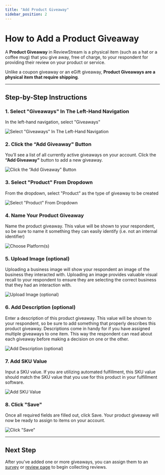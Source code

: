 ```yaml
---
title: "Add Product Giveaway"
sidebar_position: 2
---
```


# How to Add a Product Giveaway

A **Product Giveaway** in ReviewStream is a physical item (such as a hat or a coffee mug) that you give away, free of charge, to your respondent for providing their review on your product or service.

Unlike a coupon giveaway or an eGift giveaway, **Product Giveaways are a physical item that require shipping**.

---

## Step-by-Step Instructions

### 1. Select "Giveaways" In The Left-Hand Navigation

In the left-hand navigation, select "Giveaways"

![Select "Giveaways" In The Left-Hand Navigation](/img/giveaways/giveaways.png)

### 2. Click the “Add Giveaway" Button

You’ll see a list of all currently active giveaways on your account. Click the **“Add Giveaway"** button to add a new giveaway.

![Click the “Add Giveaway" Button](/img/giveaways/add.png)

### 3. Select "Product" From Dropdown

From the dropdown, select "Product" as the type of giveaway to be created

![Select "Product" From Dropdown](/img/giveaways/product.png)

### 4. Name Your Product Giveaway

Name the product giveaway. This value will be shown to your respondent, so be sure to name it something they can easily identify (i.e. not an internal identifier)

![Choose Platform(s)](/img/giveaways/name.png)

### 5. Upload Image (optional)

Uploading a business image will show your respondent an image of the business they interacted with. Uploading an image provides valuable visual recall to your respondent to ensure they are selecting the correct business that they had an interaction with.

![Upload Image (optional)](/img/giveaways/image.png)

### 6. Add Description (optional)

Enter a description of this product giveaway. This value will be shown to your respondent, so be sure to add something that properly describes this product giveaway. Descriptions come in handy for if you have assigned multiple giveaways to one item. This way the respondent can read about each giveaway before making a decision on one or the other.

![Add Description (optional)](/img/giveaways/description.png)

### 7. Add SKU Value

Input a SKU value. If you are utilizing automated fulfillment, this SKU value should match the SKU value that you use for this product in your fulfillment software.

![Add SKU Value](/img/giveaways/sku.png)

### 8. Click "Save"

Once all required fields are filled out, click Save. Your product giveaway will now be ready to assign to items on your account.

![Click "Save"](/img/giveaways/save.png)

---

## Next Step

After you've added one or more giveaways, you can assign them to an [survey](../landingpages/survey) or [review page](../landingpages/reviewpage) to begin collecting reviews.
